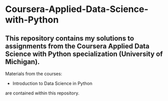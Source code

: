 # Coursera-Applied-Data-Science-with-Python
## This repository contains my solutions to assignments from the Coursera Applied Data Science with Python specialization (University of Michigan).
Materials from the courses:
  
  - Introduction to Data Science in Python

are contained within this repository.
